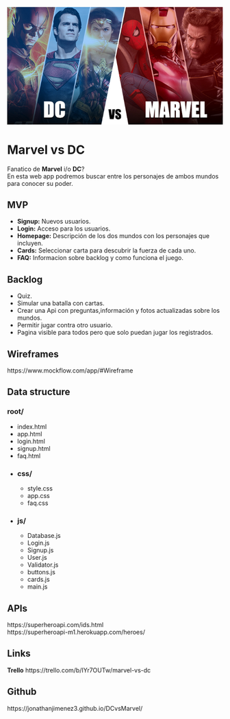 
<img src="/img/Marvel-vs-DCReadme.jpg">


<h1>Marvel vs DC</h1>
Fanatico de <strong>Marvel</strong> i/o <strong>DC</strong>? <br>
En esta web app podremos buscar entre los personajes de ambos mundos para conocer su poder.

<h2>MVP</h2>
<ul>
  <li><strong>Signup:</strong> Nuevos usuarios.</li>
  <li><strong>Login:</strong> Acceso para los usuarios.</li>
  <li><strong>Homepage:</strong> Descripción de los dos mundos con los personajes que incluyen.</li>
  <li><strong>Cards:</strong> Seleccionar carta para descubrir la fuerza de cada uno.</li>
  <li><strong>FAQ:</strong> Informacion sobre backlog y como funciona el juego.</li>
</ul>

<h2>Backlog</h2>
<ul>
  <li>Quiz.</li>
  <li>Simular una batalla con cartas.</li>
  <li>Crear una Api con preguntas,información y fotos actualizadas sobre los mundos.</li>
  <li>Permitir jugar contra otro usuario.</li>
  <li>Pagina visible para todos pero que solo puedan jugar los registrados.</li>
</ul>

<h2>Wireframes</h2>
https://www.mockflow.com/app/#Wireframe

<h2>Data structure</h2>
<h3>root/</h3>
<ul>
    <li>index.html</li>
    <li>app.html</li>
    <li>login.html</li>
    <li>signup.html</li>
    <li>faq.html</li>
    <li><h3>css/</h3>
      <ul>
        <li>style.css</li>
        <li>app.css</li>
        <li>faq.css</li>
      </ul>
    </li>
    <li><h3>js/</h3>
    <ul>
      <li>Database.js</li>
      <li>Login.js</li>
      <li>Signup.js</li>
      <li>User.js</li>
      <li>Validator.js</li>
      <li>buttons.js</li>
      <li>cards.js</li>
      <li>main.js</li>
    </ul>
    </li>
</ul>




<h2>APIs</h2>
https://superheroapi.com/ids.html <br>
https://superheroapi-m1.herokuapp.com/heroes/

<h2>Links</h2>
<strong>Trello</strong>
https://trello.com/b/IYr7OUTw/marvel-vs-dc

<h2>Github</h2>
https://jonathanjimenez3.github.io/DCvsMarvel/